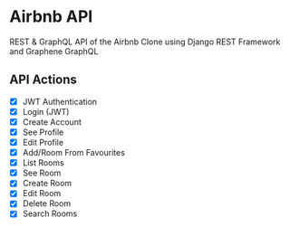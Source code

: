 # Airbnb API

REST & GraphQL API of the Airbnb Clone using Django REST Framework and Graphene GraphQL

## API Actions

- [x] JWT Authentication
- [x] Login (JWT)
- [x] Create Account
- [x] See Profile
- [x] Edit Profile
- [x] Add/Room From Favourites
- [x] List Rooms
- [x] See Room
- [x] Create Room
- [x] Edit Room
- [x] Delete Room
- [x] Search Rooms
